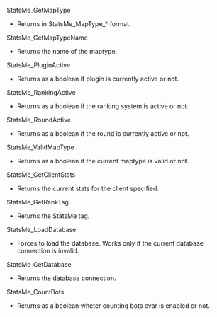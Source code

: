 StatsMe_GetMapType
  - Returns in StatsMe_MapType_* format.

StatsMe_GetMapTypeName
  - Returns the name of the maptype.

StatsMe_PluginActive
  - Returns as a boolean if plugin is currently active or not.

StatsMe_RankingActive
  - Returns as a boolean if the ranking system is active or not.
 
StatsMe_RoundActive
  - Returns as a boolean if the round is currently active or not.

StatsMe_ValidMapType
  - Returns as a boolean if the current maptype is valid or not.

StatsMe_GetClientStats
  - Returns the current stats for the client specified.

StatsMe_GetRankTag
  - Returns the StatsMe tag.

StatsMe_LoadDatabase
  - Forces to load the database. Works only if the current database connection is invalid.

StatsMe_GetDatabase
  - Returns the database connection.

StatsMe_CountBots
  - Returns as a boolean wheter counting bots cvar is enabled or not.
